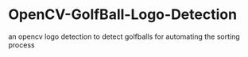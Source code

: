 # OpenCV-GolfBall-Logo-Detection
 an opencv logo detection to detect golfballs for automating the sorting process
